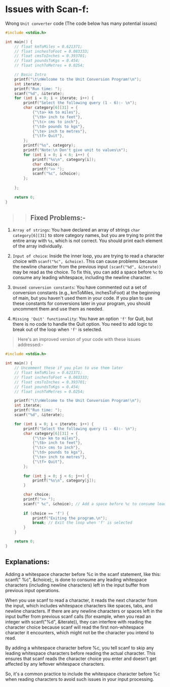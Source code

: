 # Issues with Scan-f:
Wrong `Unit converter` code (The code below has many potential issues)
```c
#include <stdio.h>

int main() {
    // float kmToMiles = 0.621371;
    // float inchesToFoot = 0.083333;
    // float cmsToInches = 0.393701;
    // float poundsToKgs = 0.454;
    // float inchToMetres = 0.0254;

    // Basic Intro
    printf("\t\nWelcome to the Unit Conversion Program!\n");
    int iterate;
    printf("Run time: ");
    scanf("%d", &iterate);
    for (int i = 0; i < iterate; i++) {
        printf("Select the following query (1 - 6):- \n");
        char category[6][31] = {
            {"\ta> km to miles"},
            {"\tb> inch to feet"},
            {"\tc> cms to inch"},
            {"\td> pounds to kgs"},
            {"\te> inch to metres"},
            {"\tf> Quit"},
        };
        printf("%s", category);
        printf("Note:\n Don't give unit to values\n");
        for (int i = 0; i < 6; i++) {
            printf("%s\n", category[i]);
            char choice;
            printf(">> ");
            scanf("%c", &choice);
        };
        
    };
    
    return 0;
}
```
>> ## Fixed Problems:-
1. `Array of strings`: You have declared an array of strings `char category[6][31]` to store category names, but you are trying to print the entire array with `%s`, which is not correct. You should print each element of the array individually.

2. `Input of choice`: Inside the inner loop, you are trying to read a character choice with `scanf("%c", &choice)`. This can cause problems because the newline character from the previous input `(scanf("%d", &iterate))` may be read as the choice. To fix this, you can add a space before `%c` to consume any leading whitespace, including the newline character.

3. `Unused conversion constants`: You have commented out a set of conversion constants (e.g., kmToMiles, inchesToFoot) at the beginning of main, but you haven't used them in your code. If you plan to use these constants for conversions later in your program, you should uncomment them and use them as needed.

4. `Missing 'Quit' functionality`: You have an option `'f'` for Quit, but there is no code to handle the Quit option. You need to add logic to break out of the loop when `'f'` is selected.

> Here's an improved version of your code with these issues addressed:-
```c
#include <stdio.h>

int main() {
    // Uncomment these if you plan to use them later
    // float kmToMiles = 0.621371;
    // float inchesToFoot = 0.083333;
    // float cmsToInches = 0.393701;
    // float poundsToKgs = 0.454;
    // float inchToMetres = 0.0254;

    printf("\t\nWelcome to the Unit Conversion Program!\n");
    int iterate;
    printf("Run time: ");
    scanf("%d", &iterate);

    for (int i = 0; i < iterate; i++) {
        printf("Select the following query (1 - 6):- \n");
        char category[6][31] = {
            {"\ta> km to miles"},
            {"\tb> inch to feet"},
            {"\tc> cms to inch"},
            {"\td> pounds to kgs"},
            {"\te> inch to metres"},
            {"\tf> Quit"},
        };
        
        for (int j = 0; j < 6; j++) {
            printf("%s\n", category[j]);
        }

        char choice;
        printf(">> ");
        scanf(" %c", &choice); // Add a space before %c to consume leading whitespace
        
        if (choice == 'f') {
            printf("Exiting the program.\n");
            break; // Exit the loop when 'f' is selected
        }
    }

    return 0;
}
```

## Explanations:

Adding a whitespace character before %c in the scanf statement, like this: scanf(" %c", &choice);, is done to consume any leading whitespace characters (including newline characters) left in the input buffer from previous input operations.

When you use scanf to read a character, it reads the next character from the input, which includes whitespace characters like spaces, tabs, and newline characters. If there are any newline characters or spaces left in the input buffer from previous scanf calls (for example, when you read an integer with scanf("%d", &iterate)), they can interfere with reading the character choice because scanf will read the first non-whitespace character it encounters, which might not be the character you intend to read.

By adding a whitespace character before %c, you tell scanf to skip any leading whitespace characters before reading the actual character. This ensures that scanf reads the character choice you enter and doesn't get affected by any leftover whitespace characters.

So, it's a common practice to include the whitespace character before %c when reading characters to avoid such issues in your input processing.
